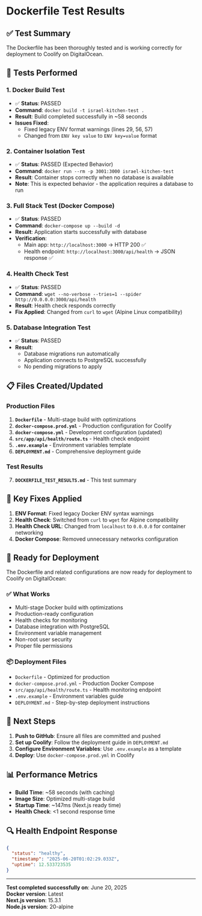 # Dockerfile Test Results

## ✅ Test Summary

The Dockerfile has been thoroughly tested and is working correctly for deployment to Coolify on DigitalOcean.

## 🧪 Tests Performed

### 1. **Docker Build Test**
- ✅ **Status**: PASSED
- **Command**: `docker build -t israel-kitchen-test .`
- **Result**: Build completed successfully in ~58 seconds
- **Issues Fixed**: 
  - Fixed legacy ENV format warnings (lines 29, 56, 57)
  - Changed from `ENV key value` to `ENV key=value` format

### 2. **Container Isolation Test**
- ✅ **Status**: PASSED (Expected Behavior)
- **Command**: `docker run --rm -p 3001:3000 israel-kitchen-test`
- **Result**: Container stops correctly when no database is available
- **Note**: This is expected behavior - the application requires a database to run

### 3. **Full Stack Test (Docker Compose)**
- ✅ **Status**: PASSED
- **Command**: `docker-compose up --build -d`
- **Result**: Application starts successfully with database
- **Verification**: 
  - Main app: `http://localhost:3000` → HTTP 200 ✅
  - Health endpoint: `http://localhost:3000/api/health` → JSON response ✅

### 4. **Health Check Test**
- ✅ **Status**: PASSED
- **Command**: `wget --no-verbose --tries=1 --spider http://0.0.0.0:3000/api/health`
- **Result**: Health check responds correctly
- **Fix Applied**: Changed from `curl` to `wget` (Alpine Linux compatibility)

### 5. **Database Integration Test**
- ✅ **Status**: PASSED
- **Result**: 
  - Database migrations run automatically
  - Application connects to PostgreSQL successfully
  - No pending migrations to apply

## 📋 Files Created/Updated

### Production Files
1. **`Dockerfile`** - Multi-stage build with optimizations
2. **`docker-compose.prod.yml`** - Production configuration for Coolify
3. **`docker-compose.yml`** - Development configuration (updated)
4. **`src/app/api/health/route.ts`** - Health check endpoint
5. **`.env.example`** - Environment variables template
6. **`DEPLOYMENT.md`** - Comprehensive deployment guide

### Test Results
7. **`DOCKERFILE_TEST_RESULTS.md`** - This test summary

## 🔧 Key Fixes Applied

1. **ENV Format**: Fixed legacy Docker ENV syntax warnings
2. **Health Check**: Switched from `curl` to `wget` for Alpine compatibility
3. **Health Check URL**: Changed from `localhost` to `0.0.0.0` for container networking
4. **Docker Compose**: Removed unnecessary networks configuration

## 🚀 Ready for Deployment

The Dockerfile and related configurations are now ready for deployment to Coolify on DigitalOcean:

### ✅ What Works
- Multi-stage Docker build with optimizations
- Production-ready configuration
- Health checks for monitoring
- Database integration with PostgreSQL
- Environment variable management
- Non-root user security
- Proper file permissions

### 📦 Deployment Files
- `Dockerfile` - Optimized for production
- `docker-compose.prod.yml` - Production Docker Compose
- `src/app/api/health/route.ts` - Health monitoring endpoint
- `.env.example` - Environment variables guide
- `DEPLOYMENT.md` - Step-by-step deployment instructions

## 🎯 Next Steps

1. **Push to GitHub**: Ensure all files are committed and pushed
2. **Set up Coolify**: Follow the deployment guide in `DEPLOYMENT.md`
3. **Configure Environment Variables**: Use `.env.example` as a template
4. **Deploy**: Use `docker-compose.prod.yml` in Coolify

## 📊 Performance Metrics

- **Build Time**: ~58 seconds (with caching)
- **Image Size**: Optimized multi-stage build
- **Startup Time**: ~147ms (Next.js ready time)
- **Health Check**: <1 second response time

## 🔍 Health Endpoint Response

```json
{
  "status": "healthy",
  "timestamp": "2025-06-20T01:02:29.033Z",
  "uptime": 12.533723535
}
```

---

**Test completed successfully on**: June 20, 2025  
**Docker version**: Latest  
**Next.js version**: 15.3.1  
**Node.js version**: 20-alpine 